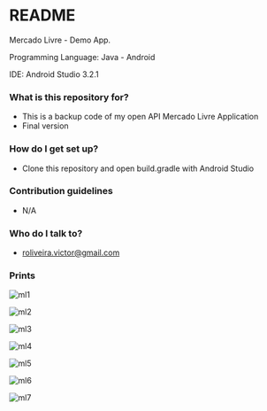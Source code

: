 # README #

Mercado Livre - Demo App.

Programming Language: Java - Android 

IDE: Android Studio 3.2.1

### What is this repository for? ###

   * This is a backup code of my open API Mercado Livre Application 
   * Final version

### How do I get set up? ###

   * Clone this repository and open build.gradle with Android Studio 

### Contribution guidelines ###

   * N/A

### Who do I talk to? ###

   * roliveira.victor@gmail.com

### Prints ###

   ![ml1](https://bitbucket.org/roliveiravictor/demo-mercado-livre/src/master/prints/ml1.png)
   
   ![ml2](https://bitbucket.org/roliveiravictor/demo-mercado-livre/src/master/prints/ml2.png)
   
   ![ml3](https://bitbucket.org/roliveiravictor/demo-mercado-livre/src/master/prints/ml3.png)
   
   ![ml4](https://bitbucket.org/roliveiravictor/demo-mercado-livre/src/master/prints/ml4.png)
   
   ![ml5](https://bitbucket.org/roliveiravictor/demo-mercado-livre/src/master/prints/ml5.png)
   
   ![ml6](https://bitbucket.org/roliveiravictor/demo-mercado-livre/src/master/prints/ml6.png)
   
   ![ml7](https://bitbucket.org/roliveiravictor/demo-mercado-livre/src/master/prints/ml7.png)